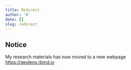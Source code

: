 ```yaml
---
title: Redirect
author: 'H'
date: []
slug: redirect
---
```


## Notice

My research materials has now moved to a new webpage https://geolens.rbind.io